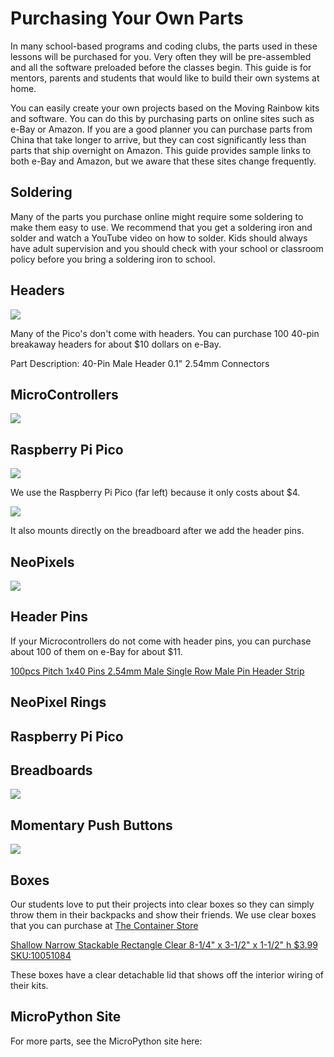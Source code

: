 # Purchasing Your Own Parts
In many school-based programs and coding clubs, the parts used in these lessons will be purchased for you.  Very often they will be pre-assembled and all the software preloaded before the classes begin.  This guide is for mentors, parents and students that would like to build their own systems at home.

You can easily create your own projects based on the Moving Rainbow kits and software.  You can do this by purchasing parts on online sites such as e-Bay or Amazon.  If you are a good planner you can purchase parts from China that take longer to arrive, but they can cost significantly less than parts that ship overnight on Amazon.  This guide provides sample links to both e-Bay and Amazon, but we aware that these sites change frequently.

## Soldering

Many of the parts you purchase online might require some soldering to make them easy to use.  We recommend that you get a soldering iron and solder and watch a YouTube video on how to solder.  Kids should always have adult supervision and you should check with your school or classroom policy before you bring a soldering iron to school.

## Headers
![](../img/headers.png)

Many of the Pico's don't come with headers.  You can purchase 100 40-pin breakaway headers for about $10 dollars on e-Bay.

Part Description: 40-Pin Male Header 0.1" 2.54mm Connectors

## MicroControllers

![](../img/microcontrollers.jpeg)

## Raspberry Pi Pico

![](../img/raspberry-pi-pico.png)

We use the Raspberry Pi Pico (far left) because it only costs about $4.

![](../img/pico-on-breadboard.png)

It also mounts directly on the breadboard after we add the header pins.

## NeoPixels

![](img/WS2811B-black.png)

## Header Pins

If your Microcontrollers do not come with header pins, you can purchase about 100 of them on e-Bay for about $11.

[100pcs Pitch 1x40 Pins 2.54mm Male Single Row Male Pin Header Strip](https://www.ebay.com/itm/171936190989?hash=item280832120d%3Ag%3AQdMAAOSwEetV-YW%7E&LH_BIN=1)

## NeoPixel Rings

## Raspberry Pi Pico

## Breadboards

![](../img/breadboard.jpg)

## Momentary Push Buttons

![](../img/momentary-switch-button.png)

## Boxes

Our students love to put their projects into clear boxes so they can simply throw them in their backpacks and show their friends.  We use clear boxes that you can purchase at [The Container Store](https://www.containerstore.com/)


[Shallow Narrow Stackable Rectangle Clear 8-1/4" x 3-1/2" x 1-1/2" h $3.99 SKU:10051084](https://www.containerstore.com/s/gift-packaging/gift-boxes/12d?productId=10032168)

These boxes have a clear detachable lid that shows off the interior wiring of their kits.

## MicroPython Site

For more parts, see the MicroPython site here:



